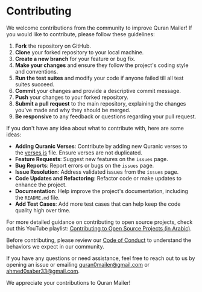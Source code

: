 # Contributing

We welcome contributions from the community to improve Quran Mailer! If you would like to contribute, please follow these guidelines:

1. **Fork** the repository on GitHub.
2. **Clone** your forked repository to your local machine.
3. **Create a new branch** for your feature or bug fix.
4. **Make your changes** and ensure they follow the project's coding style and conventions.
5. **Run the test suites** and modify your code if anyone failed till all test suites succeed.
6. **Commit** your changes and provide a descriptive commit message.
7. **Push** your changes to your forked repository.
8. **Submit a pull request** to the main repository, explaining the changes you've made and why they should be merged.
9. **Be responsive** to any feedback or questions regarding your pull request.

If you don't have any idea about what to contribute with, here are some ideas:

- **Adding Quranic Verses**: Contribute by adding new Quranic verses to the [verses.js](app/api/data/verses.js) file. Ensure verses are not duplicated.
- **Feature Requests**: Suggest new features on the `issues` page.
- **Bug Reports**: Report errors or bugs on the `issues` page.
- **Issue Resolution**: Address validated issues from the `issues` page.
- **Code Updates and Refactoring**: Refactor code or make updates to enhance the project.
- **Documentation**: Help improve the project's documentation, including the `README.md` file.
- **Add Test Cases**: Add more test cases that can help keep the code quality high over time.

For more detailed guidance on contributing to open source projects, check out this YouTube playlist: [Contributing to Open Source Projects (in Arabic)](https://youtube.com/playlist?list=PLNknCqb-phEjNHT607vp-4e4o3wgK9SoN).

Before contributing, please review our [Code of Conduct](CODE_OF_CONDUCT.md) to understand the behaviors we expect in our community.

If you have any questions or need assistance, feel free to reach out to us by opening an issue or emailing [quran0mailer@gmail.com](mailto:quran0mailer@gmail.com) or [ahmed0saber33@gmail.com](mailto:ahmed0saber33@gmail.com).

We appreciate your contributions to Quran Mailer!

